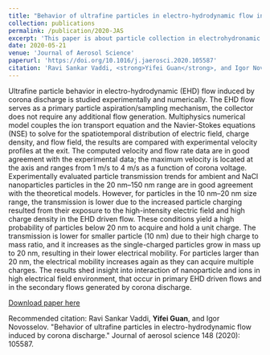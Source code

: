 ```yaml
---
title: "Behavior of ultrafine particles in electro-hydrodynamic flow induced by corona discharge"
collection: publications
permalink: /publication/2020-JAS
excerpt: 'This paper is about particle collection in electrohydronamic flows.'
date: 2020-05-21
venue: 'Journal of Aerosol Science'
paperurl: 'https://doi.org/10.1016/j.jaerosci.2020.105587'
citation: 'Ravi Sankar Vaddi, <strong>Yifei Guan</strong>, and Igor Novosselov. "Behavior of ultrafine particles in electro-hydrodynamic flow induced by corona discharge." Journal of aerosol science 148 (2020): 105587.'
---
```


Ultrafine particle behavior in electro-hydrodynamic (EHD) flow induced by corona discharge is studied experimentally and numerically. The EHD flow serves as a primary particle aspiration/sampling mechanism, the collector does not require any additional flow generation. Multiphysics numerical model couples the ion transport equation and the Navier-Stokes equations (NSE) to solve for the spatiotemporal distribution of electric field, charge density, and flow field, the results are compared with experimental velocity profiles at the exit. The computed velocity and flow rate data are in good agreement with the experimental data; the maximum velocity is located at the axis and ranges from 1 m/s to 4 m/s as a function of corona voltage. Experimentally evaluated particle transmission trends for ambient and NaCl nanoparticles particles in the 20 nm–150 nm range are in good agreement with the theoretical models. However, for particles in the 10 nm–20 nm size range, the transmission is lower due to the increased particle charging resulted from their exposure to the high-intensity electric field and high charge density in the EHD driven flow. These conditions yield a high probability of particles below 20 nm to acquire and hold a unit charge. The transmission is lower for smaller particle (10 nm) due to their high charge to mass ratio, and it increases as the single-charged particles grow in mass up to 20 nm, resulting in their lower electrical mobility. For particles larger than 20 nm, the electrical mobility increases again as they can acquire multiple charges. The results shed insight into interaction of nanoparticle and ions in high electrical field environment, that occur in primary EHD driven flows and in the secondary flows generated by corona discharge.

[Download paper here](https://doi.org/10.1016/j.jaerosci.2020.105587)

Recommended citation: Ravi Sankar Vaddi, <strong>Yifei Guan</strong>, and Igor Novosselov. "Behavior of ultrafine particles in electro-hydrodynamic flow induced by corona discharge." Journal of aerosol science 148 (2020): 105587.

